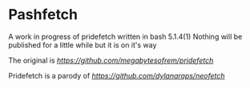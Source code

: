 # Pashfetch
A work in progress of pridefetch written in bash 5.1.4(1)
Nothing will be published for a little while but it is on it's way

The original is _https://github.com/megabytesofrem/pridefetch_

Pridefetch is a parody of _https://github.com/dylanaraps/neofetch_
